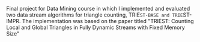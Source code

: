 Final project for Data Mining course in which I implemented and evaluated two data stream algorithms for triangle counting, TRIE`ST-BASE and TRIE`ST-IMPR. The implementation was based on the paper titled "TRIÈST: Counting Local and Global Triangles in Fully Dynamic Streams with Fixed Memory Size"
